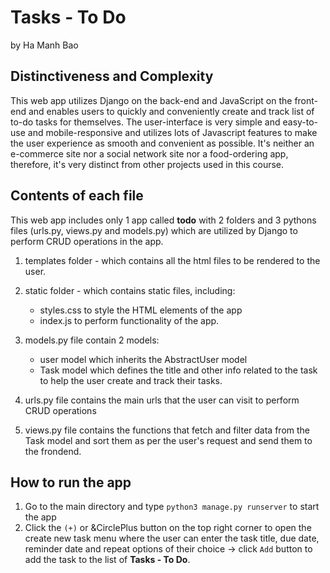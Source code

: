 # Tasks - To Do

by Ha Manh Bao

## Distinctiveness and Complexity

This web app utilizes Django on the back-end and JavaScript on the front-end and enables users to quickly and conveniently create and track list of to-do tasks for themselves. The user-interface is very simple and easy-to-use and mobile-responsive and utilizes lots of Javascript features to make the user experience as smooth and convenient as possible. It's neither an e-commerce site nor a social network site nor a food-ordering app, therefore, it's very distinct from other projects used in this course.

## Contents of each file

This web app includes only 1 app called **todo** with 2 folders and 3 pythons files (urls.py, views.py and models.py) which are utilized by Django to perform CRUD operations in the app.

1. templates folder - which contains all the html files to be rendered to the user.
2. static folder - which contains static files, including:

    - styles.css to style the HTML elements of the app
    - index.js to perform functionality of the app.

3. models.py file contain 2 models:

    - user model which inherits the AbstractUser model
    - Task model which defines the title and other info related to the task to help the user create and track their tasks.

4. urls.py file contains the main urls that the user can visit to perform CRUD operations

5. views.py file contains the functions that fetch and filter data from the Task model and sort them as per the user's request and send them to the frondend.

## How to run the app

1. Go to the main directory and type `python3 manage.py runserver` to start the app
2. Click the `(+)` or &CirclePlus button on the top right corner to open the create new task menu where the user can enter the task title, due date, reminder date and repeat options of their choice -> click `Add` button to add the task to the list of __Tasks - To Do__.
